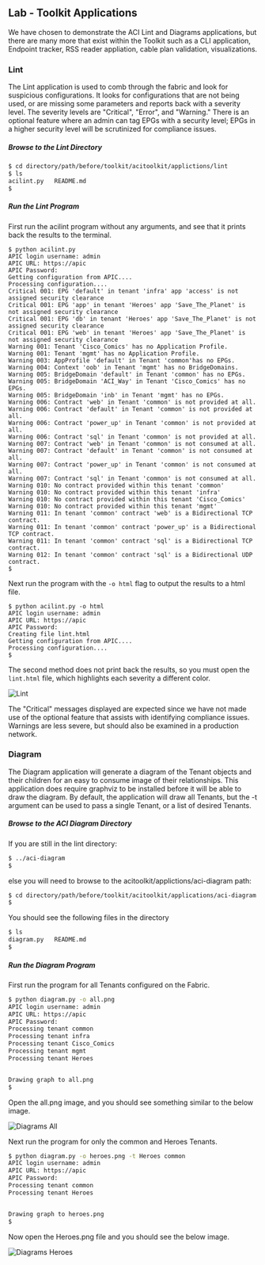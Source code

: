 ## Lab - Toolkit Applications
We have chosen to demonstrate the ACI Lint and Diagrams applications, but there are many more that exist within the Toolkit such as a CLI application, Endpoint tracker, RSS reader appliation, cable plan validation, visualizations.

### Lint
The Lint application is used to comb through the fabric and look for suspicious configurations. It looks for configurations that are not being used, or are missing some parameters and reports back with a severity level. The severity levels are "Critical", "Error", and "Warning." There is an optional feature where an admin can tag EPGs with a security level; EPGs in a higher security level will be scrutinized for compliance issues.

##### Browse to the Lint Directory
```bash
$ cd directory/path/before/toolkit/acitoolkit/applictions/lint
$ ls
acilint.py   README.md
$ 
```

##### Run the Lint Program
First run the acilint program without any arguments, and see that it prints back the results to the terminal. 
```
$ python acilint.py
APIC login username: admin
APIC URL: https://apic
APIC Password:
Getting configuration from APIC....
Processing configuration....
Critical 001: EPG 'default' in tenant 'infra' app 'access' is not assigned security clearance
Critical 001: EPG 'app' in tenant 'Heroes' app 'Save_The_Planet' is not assigned security clearance
Critical 001: EPG 'db' in tenant 'Heroes' app 'Save_The_Planet' is not assigned security clearance
Critical 001: EPG 'web' in tenant 'Heroes' app 'Save_The_Planet' is not assigned security clearance
Warning 001: Tenant 'Cisco_Comics' has no Application Profile.
Warning 001: Tenant 'mgmt' has no Application Profile.
Warning 003: AppProfile 'default' in Tenant 'common'has no EPGs.
Warning 004: Context 'oob' in Tenant 'mgmt' has no BridgeDomains.
Warning 005: BridgeDomain 'default' in Tenant 'common' has no EPGs.
Warning 005: BridgeDomain 'ACI_Way' in Tenant 'Cisco_Comics' has no EPGs.
Warning 005: BridgeDomain 'inb' in Tenant 'mgmt' has no EPGs.
Warning 006: Contract 'web' in Tenant 'common' is not provided at all.
Warning 006: Contract 'default' in Tenant 'common' is not provided at all.
Warning 006: Contract 'power_up' in Tenant 'common' is not provided at all.
Warning 006: Contract 'sql' in Tenant 'common' is not provided at all.
Warning 007: Contract 'web' in Tenant 'common' is not consumed at all.
Warning 007: Contract 'default' in Tenant 'common' is not consumed at all.
Warning 007: Contract 'power_up' in Tenant 'common' is not consumed at all.
Warning 007: Contract 'sql' in Tenant 'common' is not consumed at all.
Warning 010: No contract provided within this tenant 'common'
Warning 010: No contract provided within this tenant 'infra'
Warning 010: No contract provided within this tenant 'Cisco_Comics'
Warning 010: No contract provided within this tenant 'mgmt'
Warning 011: In tenant 'common' contract 'web' is a Bidirectional TCP contract.
Warning 011: In tenant 'common' contract 'power_up' is a Bidirectional TCP contract.
Warning 011: In tenant 'common' contract 'sql' is a Bidirectional TCP contract.
Warning 012: In tenant 'common' contract 'sql' is a Bidirectional UDP contract.
$ 
```

Next run the program with the `-o html` flag to output the results to a html file.
```
$ python acilint.py -o html
APIC login username: admin
APIC URL: https://apic
APIC Password:
Creating file lint.html
Getting configuration from APIC....
Processing configuration....
$ 
```

The second method does not print back the results, so you must open the `lint.html` file, which highlights each severity a different color.

![Lint](assets/lint.png)

The "Critical" messages displayed are expected since we have not made use of the optional feature that assists with identifying compliance issues. Warnings are less severe, but should also be examined in a production network.

### Diagram
The Diagram application will generate a diagram of the Tenant objects and their children for an easy to consume image of their relationships. This application does require graphviz to be installed before it will be able to draw the diagram. By default, the application will draw all Tenants, but the -t argument can be used to pass a single Tenant, or a list of desired Tenants.

##### Browse to the ACI Diagram Directory
If you are still in the lint directory:
```bash
$ ../aci-diagram
$
```
else you will need to browse to the acitoolkit/applictions/aci-diagram path:
```bash
$ cd directory/path/before/toolkit/acitoolkit/applications/aci-diagram
$ 
```
You should see the following files in the directory
```bash
$ ls
diagram.py   README.md
$
```
##### Run the Diagram Program
First run the program for all Tenants configured on the Fabric.
```bash
$ python diagram.py -o all.png
APIC login username: admin
APIC URL: https://apic
APIC Password:
Processing tenant common
Processing tenant infra
Processing tenant Cisco_Comics
Processing tenant mgmt
Processing tenant Heroes


Drawing graph to all.png
$ 
```
Open the all.png image, and you should see something similar to the below image.

![Diagrams All](assets/all.png)

Next run the program for only the common and Heroes Tenants.
```bash
$ python diagram.py -o heroes.png -t Heroes common
APIC login username: admin
APIC URL: https://apic
APIC Password:
Processing tenant common
Processing tenant Heroes


Drawing graph to heroes.png
$ 
```
Now open the Heroes.png file and you should see the below image.

![Diagrams Heroes](assets/heroes.png)
